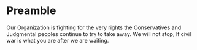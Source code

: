 # Preamble
Our Organization is fighting for the very rights the Conservatives and Judgmental peoples continue to try to take away. We will not stop, If civil war is what you are after we are waiting.  

